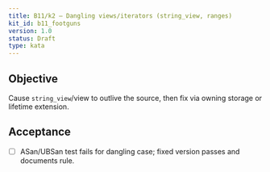 ```yaml
---
title: B11/k2 — Dangling views/iterators (string_view, ranges)
kit_id: b11_footguns
version: 1.0
status: Draft
type: kata
---
```

## Objective
Cause `string_view`/view to outlive the source, then fix via owning storage or lifetime extension.
## Acceptance
- [ ] ASan/UBSan test fails for dangling case; fixed version passes and documents rule.
